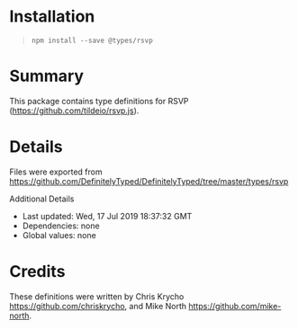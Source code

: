 # Installation
> `npm install --save @types/rsvp`

# Summary
This package contains type definitions for RSVP (https://github.com/tildeio/rsvp.js).

# Details
Files were exported from https://github.com/DefinitelyTyped/DefinitelyTyped/tree/master/types/rsvp

Additional Details
 * Last updated: Wed, 17 Jul 2019 18:37:32 GMT
 * Dependencies: none
 * Global values: none

# Credits
These definitions were written by Chris Krycho <https://github.com/chriskrycho>, and Mike North <https://github.com/mike-north>.
